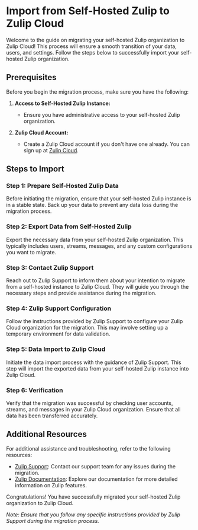 # Import from Self-Hosted Zulip to Zulip Cloud

Welcome to the guide on migrating your self-hosted Zulip organization to Zulip Cloud! This process will ensure a smooth transition of your data, users, and settings. Follow the steps below to successfully import your self-hosted Zulip organization.

## Prerequisites

Before you begin the migration process, make sure you have the following:

1. **Access to Self-Hosted Zulip Instance:**
   - Ensure you have administrative access to your self-hosted Zulip organization.

2. **Zulip Cloud Account:**
   - Create a Zulip Cloud account if you don't have one already. You can sign up at [Zulip Cloud](https://zulip.com).

## Steps to Import

### Step 1: Prepare Self-Hosted Zulip Data

Before initiating the migration, ensure that your self-hosted Zulip instance is in a stable state. Back up your data to prevent any data loss during the migration process.

### Step 2: Export Data from Self-Hosted Zulip

Export the necessary data from your self-hosted Zulip organization. This typically includes users, streams, messages, and any custom configurations you want to migrate.

### Step 3: Contact Zulip Support

Reach out to Zulip Support to inform them about your intention to migrate from a self-hosted instance to Zulip Cloud. They will guide you through the necessary steps and provide assistance during the migration.

### Step 4: Zulip Support Configuration

Follow the instructions provided by Zulip Support to configure your Zulip Cloud organization for the migration. This may involve setting up a temporary environment for data validation.

### Step 5: Data Import to Zulip Cloud

Initiate the data import process with the guidance of Zulip Support. This step will import the exported data from your self-hosted Zulip instance into Zulip Cloud.

### Step 6: Verification

Verify that the migration was successful by checking user accounts, streams, and messages in your Zulip Cloud organization. Ensure that all data has been transferred accurately.

## Additional Resources

For additional assistance and troubleshooting, refer to the following resources:

- [Zulip Support](https://zulip.com/support): Contact our support team for any issues during the migration.
- [Zulip Documentation](https://zulip.com/help): Explore our documentation for more detailed information on Zulip features.

Congratulations! You have successfully migrated your self-hosted Zulip organization to Zulip Cloud.

*Note: Ensure that you follow any specific instructions provided by Zulip Support during the migration process.*
